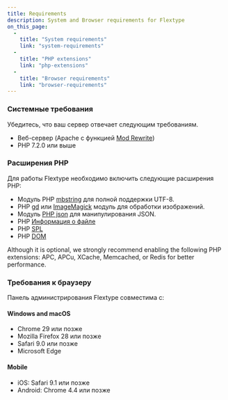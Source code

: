 ```yaml
---
title: Requirements
description: System and Browser requirements for Flextype
on_this_page:
  - 
    title: "System requirements"
    link: "system-requirements"
  - 
    title: "PHP extensions"
    link: "php-extensions"
  - 
    title: "Browser requirements"
    link: "browser-requirements"
---
```


### <a name="system-requirements"></a> Системные требования

Убедитесь, что ваш сервер отвечает следующим требованиям.

* Веб-сервер (Apache с функцией [Mod Rewrite](http://httpd.apache.org/docs/current/mod/mod_rewrite.html))
* PHP 7.2.0 или выше

### <a name="php-extensions"></a> Расширения PHP

Для работы Flextype необходимо включить следующие расширения PHP:

- Модуль PHP [mbstring](http://php.net/manual/en/book.mbstring.php) для полной поддержки UTF-8.
- PHP [gd](http://php.net/manual/en/book.image.php) или [ImageMagick](http://php.net/manual/en/book.imagick.php) модуль для обработки изображений.
- Модуль [PHP json](https://php.net/manual/en/book.json.php) для манипулирования JSON.
- PHP [Информация о файле](https://www.php.net/manual/en/book.fileinfo.php)
- PHP [SPL](https://www.php.net/manual/en/book.spl.php)
- PHP [DOM](https://www.php.net/manual/ru/class.domdocument.php)

Although it is optional, we strongly recommend enabling the following PHP extensions: APC, APCu, XCache, Memcached, or Redis for better performance.

### <a name="browser-requirements"></a> Требования к браузеру

Панель администрирования Flextype совместима с:

#### Windows and macOS

* Chrome 29 или позже
* Mozilla Firefox 28 или позже
* Safari 9.0 или позже
* Microsoft Edge

#### Mobile

* iOS: Safari 9.1 или позже
* Android: Chrome 4.4 или позже
